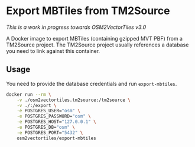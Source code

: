 # Export MBTiles from TM2Source

*This is a work in progress towards OSM2VectorTiles v3.0*

A Docker image to export MBTiles (containing gzipped MVT PBF) from a TM2Source project.
The TM2Source project usually references a database you need to link against this container.

## Usage

You need to provide the database credentials and run `export-mbtiles`.

```bash
docker run --rm \
    -v ./osm2vectortiles.tm2source:/tm2source \
    -v ./:/export \
    -e POSTGRES_USER="osm" \
    -e POSTGRES_PASSWORD="osm" \
    -e POSTGRES_HOST="127.0.0.1" \
    -e POSTGRES_DB="osm" \
    -e POSTGRES_PORT="5432" \
    osm2vectortiles/export-mbtiles
```
